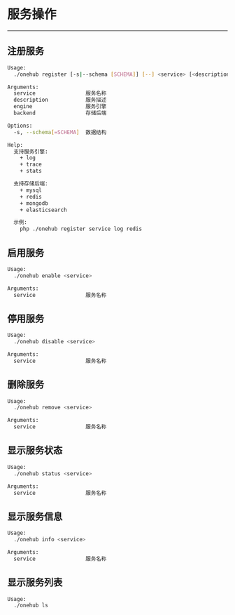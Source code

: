 # 服务操作

------

## 注册服务

```bash
Usage:
  ./onehub register [-s|--schema [SCHEMA]] [--] <service> [<description> [<engine> [<backend>]]]

Arguments:
  service                服务名称
  description            服务描述
  engine                 服务引擎
  backend                存储后端

Options:
  -s, --schema[=SCHEMA]  数据结构

Help:
  支持服务引擎:
    + log
    + trace
    + stats

  支持存储后端:
    + mysql
    + redis
    + mongodb
    + elasticsearch

  示例:
    php ./onehub register service log redis
```


## 启用服务

```bash
Usage:
  ./onehub enable <service>

Arguments:
  service                服务名称
```


## 停用服务

```bash
Usage:
  ./onehub disable <service>

Arguments:
  service                服务名称
```


## 删除服务

```bash
Usage:
  ./onehub remove <service>

Arguments:
  service                服务名称
```


## 显示服务状态

```bash
Usage:
  ./onehub status <service>

Arguments:
  service                服务名称
```


## 显示服务信息

```bash
Usage:
  ./onehub info <service>

Arguments:
  service                服务名称
```


## 显示服务列表

```bash
Usage:
  ./onehub ls
```